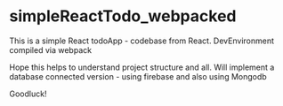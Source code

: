 # simpleReactTodo_webpacked

This is a simple React todoApp - codebase from React.
DevEnvironment compiled via webpack

Hope this helps to understand project structure and all.
Will implement a database connected version - using firebase and also using Mongodb

Goodluck!
